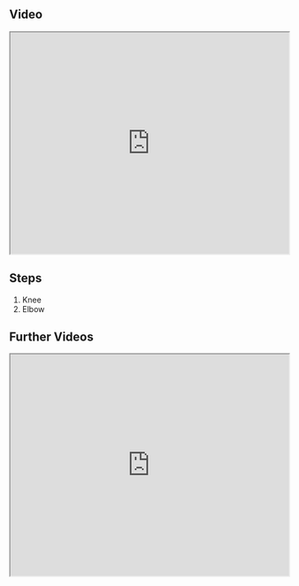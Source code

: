 ## Video

<iframe src="https://www.youtube.com/embed/8JiIVtpQTpE" width="100%" height="400"></iframe>

## Steps

1. Knee
2. Elbow

## Further Videos

<iframe src="https://www.youtube.com/embed/IXZ6kr4VHQw?start=244&end=255" width="100%" height="400"></iframe>
